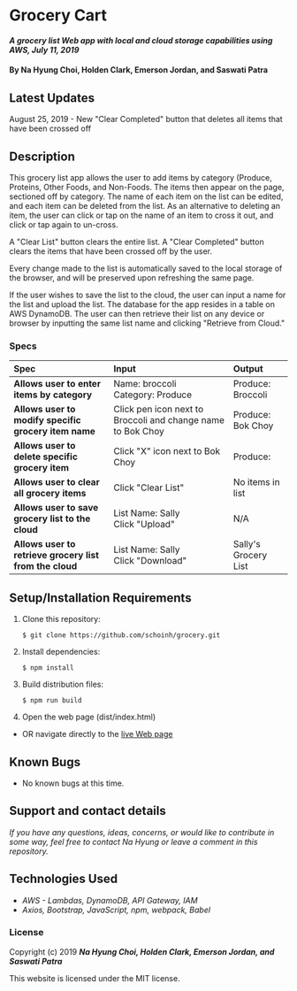 # Grocery Cart

#### _A grocery list Web app with local and cloud storage capabilities using AWS, July 11, 2019_

#### By **Na Hyung Choi, Holden Clark, Emerson Jordan, and Saswati Patra**

## Latest Updates

August 25, 2019 - New "Clear Completed" button that deletes all items that have been crossed off

## Description

This grocery list app allows the user to add items by category (Produce, Proteins, Other Foods, and Non-Foods. The items then appear on the page, sectioned off by category. The name of each item on the list can be edited, and each item can be deleted from the list. As an alternative to deleting an item, the user can click or tap on the name of an item to cross it out, and click or tap again to un-cross.

A "Clear List" button clears the entire list. A "Clear Completed" button clears the items that have been crossed off by the user.

Every change made to the list is automatically saved to the local storage of the browser, and will be preserved upon refreshing the same page.

If the user wishes to save the list to the cloud, the user can input a name for the list and upload the list. The database for the app resides in a table on AWS DynamoDB. The user can then retrieve their list on any device or browser by inputting the same list name and clicking "Retrieve from Cloud."

### Specs
| Spec | Input | Output |
| :-------------     | :------------- | :------------- |
| **Allows user to enter items by category** | Name: broccoli</br>Category: Produce | Produce: Broccoli |
| **Allows user to modify specific grocery item name** | Click pen icon next to Broccoli and change name to Bok Choy | Produce: Bok Choy |
| **Allows user to delete specific grocery item** | Click "X" icon next to Bok Choy | Produce:  |
| **Allows user to clear all grocery items** | Click "Clear List" | No items in list |
| **Allows user to save grocery list to the cloud** | List Name: Sally</br>Click "Upload" | N/A |
| **Allows user to retrieve grocery list from the cloud** | List Name: Sally</br>Click "Download" | Sally's Grocery List |

## Setup/Installation Requirements

1. Clone this repository:
    ```
    $ git clone https://github.com/schoinh/grocery.git
    ```
2. Install dependencies:
    ```
    $ npm install
    ```
3. Build distribution files:
    ```
    $ npm run build
    ```
4. Open the web page (dist/index.html)

* OR navigate directly to the [live Web page](http://schoinh.github.io/grocery)

## Known Bugs
* No known bugs at this time.

## Support and contact details

_If you have any questions, ideas, concerns, or would like to contribute in some way, feel free to contact Na Hyung or leave a comment in this repository._

## Technologies Used
* _AWS - Lambdas, DynamoDB, API Gateway, IAM_
* _Axios, Bootstrap, JavaScript, npm, webpack, Babel_

### License

Copyright (c) 2019 **_Na Hyung Choi, Holden Clark, Emerson Jordan, and Saswati Patra_**

This website is licensed under the MIT license.